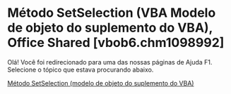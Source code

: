 
# Método SetSelection (VBA Modelo de objeto do suplemento do VBA), Office Shared [vbob6.chm1098992]

Olá! Você foi redirecionado para uma das nossas páginas de Ajuda F1. Selecione o tópico que estava procurando abaixo.

[Método SetSelection (modelo de objeto do suplemento do VBA)](http://msdn.microsoft.com/library/c6408c78-b41e-e0d7-1817-41f887ce2d50%28Office.15%29.aspx)

